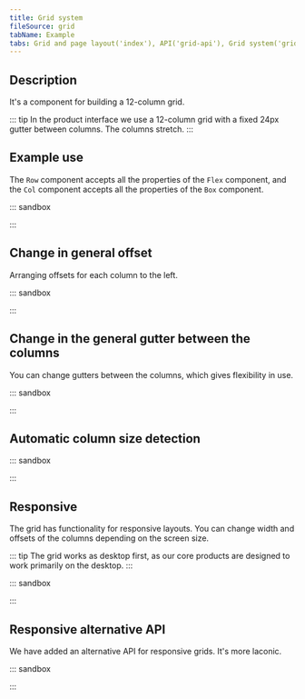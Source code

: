 ```yaml
---
title: Grid system
fileSource: grid
tabName: Example
tabs: Grid and page layout('index'), API('grid-api'), Grid system('grid-code'), Changelog('grid-changelog')
---
```


## Description

It's a component for building a 12-column grid.

::: tip
In the product interface we use a 12-column grid with a fixed 24px gutter between columns. The columns stretch.
:::

## Example use

The `Row` component accepts all the properties of the `Flex` component, and the `Col` component accepts all the properties of the `Box` component.

::: sandbox

<script lang="tsx">
import React from 'react';
import { Col, Row } from '@semcore/ui/grid';
import { Box } from '@semcore/ui/flex-box';

const Demo = () => {
  const styleBox = {
    border: '3px solid #fff',
    background: 'rgba(79, 96, 213, 0.5)',
    padding: '16px',
  };
  return (
    <Row gutter={4}>
      <Col span={12}>
        <Box style={styleBox} />
      </Col>
      <Col span={6}>
        <Box style={styleBox} />
      </Col>
      <Col span={6}>
        <Box style={styleBox} />
      </Col>
      <Col span={3}>
        <Box style={styleBox} />
      </Col>
      <Col span={3}>
        <Box style={styleBox} />
      </Col>
      <Col span={3}>
        <Box style={styleBox} />
      </Col>
      <Col span={3}>
        <Box style={styleBox} />
      </Col>
    </Row>
  );
};
</script>

:::

## Change in general offset

Arranging offsets for each column to the left.

::: sandbox

<script lang="tsx">
import React from 'react';
import { Col, Row } from '@semcore/ui/grid';
import { Box } from '@semcore/ui/flex-box';

const Demo = () => {
  const styleBox = {
    border: '3px solid #fff',
    background: 'rgba(79, 96, 213, 0.5)',
    borderRadius: '2px',
    padding: '16px',
  };
  return (
    <Row gutter={4}>
      <Col offset={11} span={1}>
        <Box style={styleBox} />
      </Col>
      <Col offset={10} span={2}>
        <Box style={styleBox} />
      </Col>
      <Col offset={9} span={3}>
        <Box style={styleBox} />
      </Col>
      <Col offset={8} span={4}>
        <Box style={styleBox} />
      </Col>
      <Col offset={7} span={5}>
        <Box style={styleBox} />
      </Col>
      <Col offset={6} span={6}>
        <Box style={styleBox} />
      </Col>
      <Col offset={5} span={7}>
        <Box style={styleBox} />
      </Col>
      <Col offset={4} span={8}>
        <Box style={styleBox} />
      </Col>
      <Col offset={3} span={9}>
        <Box style={styleBox} />
      </Col>
      <Col offset={2} span={10}>
        <Box style={styleBox} />
      </Col>
      <Col offset={1} span={11}>
        <Box style={styleBox} />
      </Col>
    </Row>
  );
};
</script>

:::

## Change in the general gutter between the columns

You can change gutters between the columns, which gives flexibility in use.

::: sandbox

<script lang="tsx">
import React from 'react';
import { Col, Row } from '@semcore/ui/grid';
import { Box } from '@semcore/ui/flex-box';

const Demo = () => {
  const styleBox = {
    border: '3px solid #fff',
    background: 'rgba(79, 96, 213, 0.5)',
    padding: '16px',
    marginBottom: '16px',
  };
  return (
    <Row gutter={8}>
      <Col span={12}>
        <Box style={styleBox} />
      </Col>
      <Col span={6}>
        <Box style={styleBox} />
      </Col>
      <Col span={6}>
        <Box style={styleBox} />
      </Col>
      <Col span={3}>
        <Box style={styleBox} />
      </Col>
      <Col span={3}>
        <Box style={styleBox} />
      </Col>
      <Col span={3}>
        <Box style={styleBox} />
      </Col>
      <Col span={3}>
        <Box style={styleBox} />
      </Col>
    </Row>
  );
};
</script>

:::

## Automatic column size detection

::: sandbox

<script lang="tsx">
import React from 'react';
import { Col, Row } from '@semcore/ui/grid';
import { Box } from '@semcore/ui/flex-box';

const Demo = () => {
  const styleBox = {
    border: '3px solid #fff',
    background: 'rgba(79, 96, 213, 0.5)',
    padding: '16px',
  };
  return (
    <>
      <Row gutter={4}>
        <Col span>
          <Box style={styleBox} />
        </Col>
        <Col span>
          <Box style={styleBox} />
        </Col>
      </Row>
      <Row gutter={4}>
        <Col span>
          <Box style={styleBox} />
        </Col>
        <Col span>
          <Box style={styleBox} />
        </Col>
        <Col span>
          <Box style={styleBox} />
        </Col>
      </Row>
    </>
  );
};
</script>

:::

## Responsive

The grid has functionality for responsive layouts. You can change width and offsets of the columns depending on the screen size.

::: tip
The grid works as desktop first, as our core products are designed to work primarily on the desktop.
:::

::: sandbox

<script lang="tsx">
import React from 'react';
import { Col, Row } from '@semcore/ui/grid';
import { Box } from '@semcore/ui/flex-box';

const Demo = () => {
  const styleBox = {
    border: '3px solid #fff',
    background: 'rgba(79, 96, 213, 0.5)',
    borderRadius: '2px',
    padding: '16px',
  };
  return (
    <Row gutter={4}>
      <Col span={8} md={10} sm={6} xs={12} offset={2} mdOffset={1} smOffset={0}>
        <Box style={styleBox} />
      </Col>
      <Col span={8} md={10} sm={6} xs={12} offset={2} mdOffset={1} smOffset={0}>
        <Box style={styleBox} />
      </Col>
      <Col span={8} md={10} sm={6} xs={12} offset={2} mdOffset={1} smOffset={0}>
        <Box style={styleBox} />
      </Col>
      <Col span={8} md={10} sm={6} xs={12} offset={2} mdOffset={1} smOffset={0}>
        <Box style={styleBox} />
      </Col>
    </Row>
  );
};
</script>

:::

## Responsive alternative API

We have added an alternative API for responsive grids. It's more laconic.

::: sandbox

<script lang="tsx">
import React from 'react';
import { Col, Row } from '@semcore/ui/grid';
import { Box } from '@semcore/ui/flex-box';

const Demo = () => {
  const styleBox = {
    border: '3px solid #fff',
    background: 'rgba(79, 96, 213, 0.5)',
    borderRadius: '2px',
    padding: '16px',
  };
  return (
    <Row gutter={4}>
      <Col span={[8, 10, 6, 12]} offset={[2, 1, 0]}>
        <Box style={styleBox} />
      </Col>
      <Col span={[8, 10, 6, 12]} offset={[2, 1, 0]}>
        <Box style={styleBox} />
      </Col>
      <Col span={[8, 10, 6, 12]} offset={[2, 1, 0]}>
        <Box style={styleBox} />
      </Col>
      <Col span={[8, 10, 6, 12]} offset={[2, 1, 0]}>
        <Box style={styleBox} />
      </Col>
    </Row>
  );
};
</script>

:::
